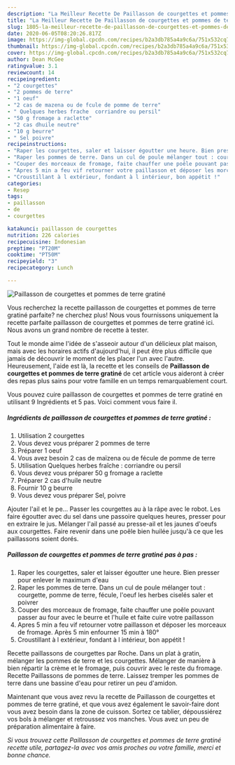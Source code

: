 ```yaml
---
description: "La Meilleur Recette De Paillasson de courgettes et pommes de terre gratiné"
title: "La Meilleur Recette De Paillasson de courgettes et pommes de terre gratiné"
slug: 1805-la-meilleur-recette-de-paillasson-de-courgettes-et-pommes-de-terre-gratine
date: 2020-06-05T08:20:26.817Z
image: https://img-global.cpcdn.com/recipes/b2a3db785a4a9c6a/751x532cq70/paillasson-de-courgettes-et-pommes-de-terre-gratine-photo-principale-de-la-recette.jpg
thumbnail: https://img-global.cpcdn.com/recipes/b2a3db785a4a9c6a/751x532cq70/paillasson-de-courgettes-et-pommes-de-terre-gratine-photo-principale-de-la-recette.jpg
cover: https://img-global.cpcdn.com/recipes/b2a3db785a4a9c6a/751x532cq70/paillasson-de-courgettes-et-pommes-de-terre-gratine-photo-principale-de-la-recette.jpg
author: Dean McGee
ratingvalue: 3.1
reviewcount: 14
recipeingredient:
- "2 courgettes"
- "2 pommes de terre"
- "1 oeuf"
- "2 cas de mazena ou de fcule de pomme de terre"
- " Quelques herbes frache  corriandre ou persil"
- "50 g fromage a raclette"
- "2 cas dhuile neutre"
- "10 g beurre"
- " Sel poivre"
recipeinstructions:
- "Raper les courgettes, saler et laisser égoutter une heure. Bien presser pour enlever le maximum d&#39;eau"
- "Raper les pommes de terre. Dans un cul de poule mélanger tout : courgette, pomme de terre, fécule, l&#39;oeuf les herbes ciselés saler et poivrer"
- "Couper des morceaux de fromage, faite chauffer une poêle pouvant passer au four avec le beurre et l&#39;huile et faite cuire votre paillasson"
- "Apres 5 min a feu vif retourner votre paillasson et déposer les morceaux de fromage. Après 5 min enfourner 15 min à 180°"
- "Croustillant à l extérieur, fondant à l intérieur, bon appétit !"
categories:
- Resep
tags:
- paillasson
- de
- courgettes

katakunci: paillasson de courgettes 
nutrition: 226 calories
recipecuisine: Indonesian
preptime: "PT20M"
cooktime: "PT50M"
recipeyield: "3"
recipecategory: Lunch

---
```



![Paillasson de courgettes et pommes de terre gratiné](https://img-global.cpcdn.com/recipes/b2a3db785a4a9c6a/751x532cq70/paillasson-de-courgettes-et-pommes-de-terre-gratine-photo-principale-de-la-recette.jpg)

Vous recherchez la recette paillasson de courgettes et pommes de terre gratiné parfaite? ne cherchez plus! Nous vous fournissons uniquement la recette parfaite paillasson de courgettes et pommes de terre gratiné ici. Nous avons un grand nombre de recette à tester.

Tout le monde aime l'idée de s'asseoir autour d'un délicieux plat maison, mais avec les horaires actifs d'aujourd'hui, il peut être plus difficile que jamais de découvrir le moment de les placer l'un avec l'autre. Heureusement, l'aide est là, la recette et les conseils de <strong> Paillasson de courgettes et pommes de terre gratiné </strong> de cet article vous aideront à créer des repas plus sains pour votre famille en un temps remarquablement court.

<!--inarticleads1-->

Vous pouvez cuire paillasson de courgettes et pommes de terre gratiné en utilisant 9 Ingrédients et 5 pas. Voici comment vous faire il.

##### Ingrédients de paillasson de courgettes et pommes de terre gratiné :

1. Utilisation 2 courgettes
1. Vous devez vous préparer 2 pommes de terre
1. Préparer 1 oeuf
1. Vous avez besoin 2 cas de maïzena ou de fécule de pomme de terre
1. Utilisation  Quelques herbes fraîche : corriandre ou persil
1. Vous devez vous préparer 50 g fromage a raclette
1. Préparer 2 cas d&#39;huile neutre
1. Fournir 10 g beurre
1. Vous devez vous préparer  Sel, poivre


Ajouter l&#39;ail et le pe… Passer les courgettes au à la râpe avec le robot. Les faire égoutter avec du sel dans une passoire quelques heures, presser pour en extraire le jus. Mélanger l&#39;ail passé au presse-ail et les jaunes d&#39;oeufs aux courgettes. Faire revenir dans une poêle bien huilée jusqu&#39;à ce que les paillassons soient dorés. 

<!--inarticleads2-->

##### Paillasson de courgettes et pommes de terre gratiné pas à pas :

1. Raper les courgettes, saler et laisser égoutter une heure. Bien presser pour enlever le maximum d&#39;eau
1. Raper les pommes de terre. Dans un cul de poule mélanger tout : courgette, pomme de terre, fécule, l&#39;oeuf les herbes ciselés saler et poivrer
1. Couper des morceaux de fromage, faite chauffer une poêle pouvant passer au four avec le beurre et l&#39;huile et faite cuire votre paillasson
1. Apres 5 min a feu vif retourner votre paillasson et déposer les morceaux de fromage. Après 5 min enfourner 15 min à 180°
1. Croustillant à l extérieur, fondant à l intérieur, bon appétit !


Recette paillassons de courgettes par Roche. Dans un plat à gratin, mélanger les pommes de terre et les courgettes. Mélanger de manière à bien répartir la crème et le fromage, puis couvrir avec le reste du fromage. Recette Paillassons de pommes de terre. Laissez tremper les pommes de terre dans une bassine d&#39;eau pour retirer un peu d&#39;amidon. 

<!--inarticleads1-->

<p>
Maintenant que vous avez revu la recette de Paillasson de courgettes et pommes de terre gratiné, et que vous avez également le savoir-faire dont vous avez besoin dans la zone de cuisson. Sortez ce tablier, dépoussiérez vos bols à mélanger et retroussez vos manches. Vous avez un peu de préparation alimentaire à faire.
</p>

<p>
<i>Si vous trouvez cette Paillasson de courgettes et pommes de terre gratiné recette utile, partagez-la avec vos amis proches ou votre famille, merci et bonne chance.</i>
</p>
